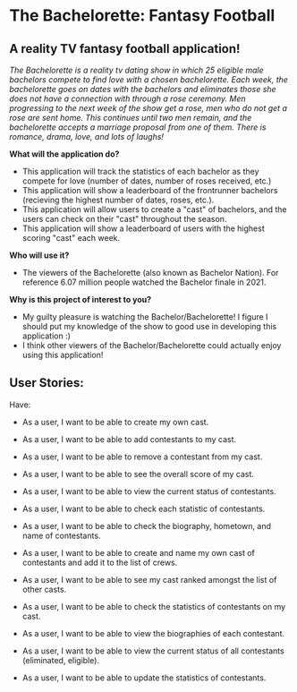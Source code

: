 # The Bachelorette: Fantasy Football

## A reality TV fantasy football application!

*The Bachelorette is a reality tv dating show in which 25 eligible male bachelors compete to find love with a chosen 
bachelorette. Each week, the bachelorette goes on dates with the bachelors and eliminates those she does not have a 
connection with through a rose ceremony. Men progressing to the next week of the show get a rose, men who do not get a rose are sent home. This 
continues until two men remain, and the bachelorette accepts a marriage proposal from one of them. There is romance,
drama, love, and lots of laughs!*

**What will the application do?**
- This application will track the statistics of each bachelor as they compete for love (number of dates, 
number of roses received, etc.)
- This application will show a leaderboard of the frontrunner bachelors 
(recieving the highest number of dates, roses, etc.). 
- This application will allow users to create a "cast" of bachelors, and the users can check on their "cast" throughout 
the season.
- This application will show a leaderboard of users with the highest scoring "cast" each week.

**Who will use it?**
- The viewers of the Bachelorette (also known as Bachelor Nation). For reference 6.07 million people watched
the Bachelor finale in 2021.

**Why is this project of interest to you?**
- My guilty pleasure is watching the Bachelor/Bachelorette! I figure I should put my knowledge of the show to good use 
in developing this application :)
- I think other viewers of the Bachelor/Bachelorette could actually enjoy using this application!

## User Stories:

Have: 
- As a user, I want to be able to create my own cast.
- As a user, I want to be able to add contestants to my cast.
- As a user, I want to be able to remove a contestant from my cast.
- As a user, I want to be able to see the overall score of my cast.
- As a user, I want to be able to view the current status of contestants.
- As a user, I want to be able to check each statistic of contestants.
- As a user, I want to be able to check the biography, hometown, and name of contestants.


- As a user, I want to be able to create and name my own cast of contestants and add it to the list of crews.
- As a user, I want to be able to see my cast ranked amongst the list of other casts.
- As a user, I want to be able to check the statistics of contestants on my cast.
- As a user, I want to be able to view the biographies of each contestant. 
- As a user, I want to be able to view the current status of all contestants (eliminated, eligible).
- As a user, I want to be able to update the statistics of contestants.